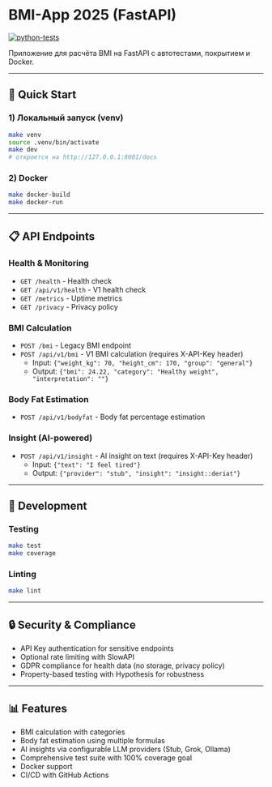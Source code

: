 # BMI-App 2025 (FastAPI)
[![python-tests](https://github.com/Katsiarynakavaleuskaya/BMI-App_2025_clean/actions/workflows/python-tests.yml/badge.svg)](https://github.com/Katsiarynakavaleuskaya/BMI-App_2025_clean/actions/workflows/python-tests.yml)

Приложение для расчёта BMI на FastAPI с автотестами, покрытием и Docker.

---

## 🚀 Quick Start

### 1) Локальный запуск (venv)
```bash
make venv
source .venv/bin/activate
make dev
# откроется на http://127.0.0.1:8001/docs
```

### 2) Docker
```bash
make docker-build
make docker-run
```

---

## 📋 API Endpoints

### Health & Monitoring
- `GET /health` - Health check
- `GET /api/v1/health` - V1 health check
- `GET /metrics` - Uptime metrics
- `GET /privacy` - Privacy policy

### BMI Calculation
- `POST /bmi` - Legacy BMI endpoint
- `POST /api/v1/bmi` - V1 BMI calculation (requires X-API-Key header)
  - Input: `{"weight_kg": 70, "height_cm": 170, "group": "general"}`
  - Output: `{"bmi": 24.22, "category": "Healthy weight", "interpretation": ""}`

### Body Fat Estimation
- `POST /api/v1/bodyfat` - Body fat percentage estimation

### Insight (AI-powered)
- `POST /api/v1/insight` - AI insight on text (requires X-API-Key header)
  - Input: `{"text": "I feel tired"}`
  - Output: `{"provider": "stub", "insight": "insight::deriat"}`

---

## 🔧 Development

### Testing
```bash
make test
make coverage
```

### Linting
```bash
make lint
```

---

## 🔒 Security & Compliance

- API Key authentication for sensitive endpoints
- Optional rate limiting with SlowAPI
- GDPR compliance for health data (no storage, privacy policy)
- Property-based testing with Hypothesis for robustness

---

## 📊 Features

- BMI calculation with categories
- Body fat estimation using multiple formulas
- AI insights via configurable LLM providers (Stub, Grok, Ollama)
- Comprehensive test suite with 100% coverage goal
- Docker support
- CI/CD with GitHub Actions

